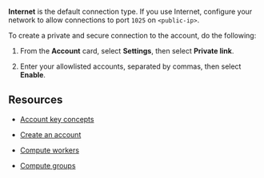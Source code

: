 
**Internet** is the default connection type. If you use Internet, configure your network to allow connections to port `1025` on `<public-ip>`.

To create a private and secure connection to the account, do the following:

1.  From the **Account** card, select **Settings**, then select **Private link**.

1.  Enter your allowlisted accounts, separated by commas, then select **Enable**.


## Resources


-   [Account key concepts](nmr1658424425362.md)

-   [Create an account](qiv1640281527006.md)

-   [Compute workers](lyi1662583368110.md)

-   [Compute groups](mqu1640280532737.md)


